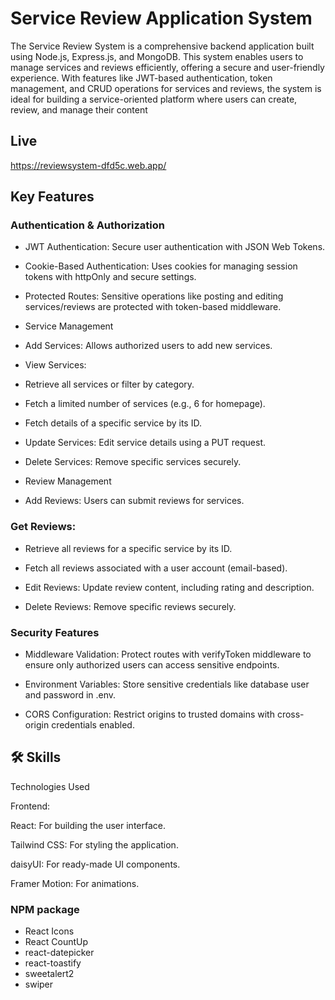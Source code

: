 
# Service Review Application System

The Service Review System is a comprehensive backend application built using Node.js, Express.js, and MongoDB. This system enables users to manage services and reviews efficiently, offering a secure and user-friendly experience. With features like JWT-based authentication, token management, and CRUD operations for services and reviews, the system is ideal for building a service-oriented platform where users can create, review, and manage their content






## Live

https://reviewsystem-dfd5c.web.app/


## Key Features

### Authentication & Authorization

- JWT Authentication: Secure user authentication with JSON Web Tokens.

- Cookie-Based Authentication: Uses cookies for managing session tokens with httpOnly and secure settings.

- Protected Routes: Sensitive operations like posting and editing services/reviews are protected with token-based middleware.

- Service Management

- Add Services: Allows authorized users to add new services.

- View Services:

- Retrieve all services or filter by category.

- Fetch a limited number of services (e.g., 6 for homepage).

- Fetch details of a specific service by its ID.

- Update Services: Edit service details using a PUT request.

- Delete Services: Remove specific services securely.

- Review Management

- Add Reviews: Users can submit reviews for services.

### Get Reviews:

- Retrieve all reviews for a specific service by its ID.

- Fetch all reviews associated with a user account (email-based).

- Edit Reviews: Update review content, including rating and description.

- Delete Reviews: Remove specific reviews securely.

### Security Features

- Middleware Validation: Protect routes with verifyToken middleware to ensure only authorized users can access sensitive endpoints.

- Environment Variables: Store sensitive credentials like database user and password in .env.

- CORS Configuration: Restrict origins to trusted domains with cross-origin credentials enabled.


## 🛠 Skills
Technologies Used

Frontend:

React: For building the user interface.

Tailwind CSS: For styling the application.

daisyUI: For ready-made UI components.

Framer Motion: For animations.

### NPM package
-  React Icons
- React CountUp
- react-datepicker
- react-toastify
- sweetalert2
- swiper
